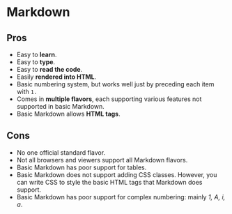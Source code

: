 # Markdown

## Pros

* Easy to **learn**.
* Easy to **type**.
* Easy to **read the code**.
* Easily **rendered into  HTML**.
* Basic numbering system, but works well just by preceding each item with `1.`
* Comes in **multiple flavors**, each supporting various features not supported in basic Markdown.
* Basic Markdown allows **HTML tags**.

## Cons

* No one official standard flavor.
* Not all browsers and viewers support all Markdown flavors.
* Basic Markdown has poor support for tables.
* Basic Markdown does not support adding CSS classes. However, you can write CSS to style the basic HTML tags that Markdown does support.
* Basic Markdown has poor support for complex numbering: mainly *1, A, i, a*.
